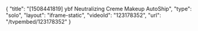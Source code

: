{
    "title": "[1508441819] ybf Neutralizing Creme Makeup AutoShip",
    "type": "solo",
    "layout": "iframe-static",
    "videoId": "123178352",
    "url": "\/tvpembed\/123178352"
}